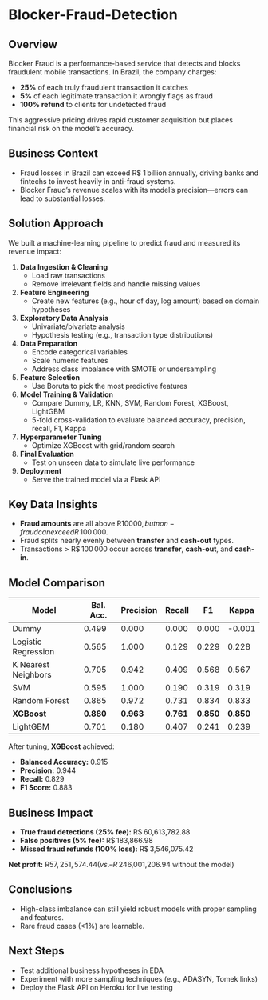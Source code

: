 # Blocker-Fraud-Detection

## Overview
Blocker Fraud is a performance-based service that detects and blocks fraudulent mobile transactions. In Brazil, the company charges:

- **25%** of each truly fraudulent transaction it catches
- **5%** of each legitimate transaction it wrongly flags as fraud
- **100% refund** to clients for undetected fraud

This aggressive pricing drives rapid customer acquisition but places financial risk on the model’s accuracy.

## Business Context
- Fraud losses in Brazil can exceed R$ 1 billion annually, driving banks and fintechs to invest heavily in anti-fraud systems.
- Blocker Fraud’s revenue scales with its model’s precision—errors can lead to substantial losses.

## Solution Approach
We built a machine-learning pipeline to predict fraud and measured its revenue impact:

1. **Data Ingestion & Cleaning**  
   - Load raw transactions  
   - Remove irrelevant fields and handle missing values
2. **Feature Engineering**  
   - Create new features (e.g., hour of day, log amount) based on domain hypotheses
3. **Exploratory Data Analysis**  
   - Univariate/bivariate analysis  
   - Hypothesis testing (e.g., transaction type distributions)
4. **Data Preparation**  
   - Encode categorical variables  
   - Scale numeric features  
   - Address class imbalance with SMOTE or undersampling
5. **Feature Selection**  
   - Use Boruta to pick the most predictive features
6. **Model Training & Validation**  
   - Compare Dummy, LR, KNN, SVM, Random Forest, XGBoost, LightGBM  
   - 5-fold cross-validation to evaluate balanced accuracy, precision, recall, F1, Kappa
7. **Hyperparameter Tuning**  
   - Optimize XGBoost with grid/random search
8. **Final Evaluation**  
   - Test on unseen data to simulate live performance
9. **Deployment**  
   - Serve the trained model via a Flask API

## Key Data Insights
- **Fraud amounts** are all above R$ 10 000, but non-fraud can exceed R$ 100 000.
- Fraud splits nearly evenly between **transfer** and **cash-out** types.
- Transactions > R$ 100 000 occur across **transfer**, **cash-out**, and **cash-in**.

## Model Comparison
| Model               | Bal. Acc. | Precision | Recall | F1    | Kappa |
|---------------------|-----------|-----------|--------|-------|-------|
| Dummy               | 0.499     | 0.000     | 0.000  | 0.000 | -0.001|
| Logistic Regression | 0.565     | 1.000     | 0.129  | 0.229 | 0.228 |
| K Nearest Neighbors | 0.705     | 0.942     | 0.409  | 0.568 | 0.567 |
| SVM                 | 0.595     | 1.000     | 0.190  | 0.319 | 0.319 |
| Random Forest       | 0.865     | 0.972     | 0.731  | 0.834 | 0.833 |
| **XGBoost**         | **0.880** | **0.963** | **0.761** | **0.850** | **0.850** |
| LightGBM            | 0.701     | 0.180     | 0.407  | 0.241 | 0.239 |

After tuning, **XGBoost** achieved:
- **Balanced Accuracy:** 0.915  
- **Precision:** 0.944  
- **Recall:** 0.829  
- **F1 Score:** 0.883

## Business Impact
- **True fraud detections (25% fee):** R$ 60,613,782.88  
- **False positives (5% fee):** R$ 183,866.98  
- **Missed fraud refunds (100% loss):** R$ 3,546,075.42

**Net profit:** R$ 57,251,574.44 (vs. –R$ 246,001,206.94 without the model)

## Conclusions
- High-class imbalance can still yield robust models with proper sampling and features.
- Rare fraud cases (<1%) are learnable.

## Next Steps
- Test additional business hypotheses in EDA  
- Experiment with more sampling techniques (e.g., ADASYN, Tomek links)  
- Deploy the Flask API on Heroku for live testing

